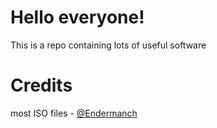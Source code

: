 # Hello everyone!

This is a repo containing lots of useful software



# Credits
most ISO files - [@Endermanch](https://github.com/Endermanch)

